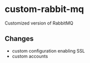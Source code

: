 # custom-rabbit-mq
Customized version of RabbitMQ

## Changes
- custom configuration enabling SSL
- custom accounts
